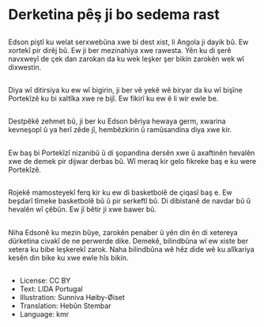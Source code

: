 # Derketina pêş ji bo sedema rast

##
Edson piştî ku welat serxwebûna xwe bi dest xist, li Angola ji dayik bû. Ew xortekî pir dirêj bû. Ew ji ber mezinahiya xwe rawesta. Yên ku di şerê navxweyî de çek dan zarokan da ku wek leşker şer bikin zarokên wek wî dixwestin.

##
Diya wî ditirsiya ku ew wî bigirin, ji ber vê yekê wê biryar da ku wî bişîne Portekîzê ku bi xaltîka xwe re bijî. Ew fikirî ku ew ê li wir ewle be.

##
Destpêkê zehmet bû, ji ber ku Edson bêriya hewaya germ, xwarina kevneşopî û ya herî zêde jî, hembêzkirin û ramûsandina diya xwe kir.

##
Ew baş bi Portekîzî nizanibû û di şopandina dersên xwe û axaftinên hevalên xwe de demek pir dijwar derbas bû. Wî meraq kir gelo fikreke baş e ku were Portekîzê.

##
Rojekê mamosteyekî ferq kir ku ew di basketbolê de çiqasî baş e. Ew beşdarî tîmeke basketbolê bû û pir serkeftî bû. Di dibistanê de navdar bû û hevalên wî çêbûn. Ew jî bêtir ji xwe bawer bû.

##
Niha Edsonê ku mezin bûye, zarokên penaber û yên din ên di xetereya dûrketina civakî de ne perwerde dike. Demekê, bilindbûna wî ew xiste ber xetera ku bibe leşkerekî zarok. Naha bilindbûna wê hêz dide wê ku alîkariya kesên din bike ku xwe ewle hîs bikin.

##
* License: CC BY
* Text: LIDA Portugal
* Illustration: Sunniva Høiby-Øiset
* Translation: Hebûn Stembar
* Language: kmr

